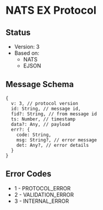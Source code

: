 # NATS EX Protocol

## Status

- Version: 3
- Based on: 
  - NATS
  - EJSON

## Message Schema

```
{
  v: 3, // protocol version
  id: String, // message id,
  fid?: String, // from message id  
  ts: Number, // timestamp
  data?: Any, // payload
  err?: {
    code: String,
    msg: String?, // error message
    det: Any?, // error details
  } 
}
```

## Error Codes

- 1 - PROTOCOL_ERROR
- 2 - VALIDATION_ERROR
- 3 - INTERNAL_ERROR
